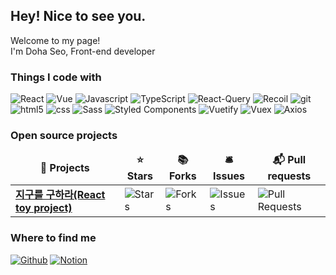 <h2>Hey! Nice to see you.</h2>
<p>Welcome to my page! </br> I'm Doha Seo, Front-end developer</p>
<h3>Things I code with</h3>
<p>
  <img alt="React" src="https://img.shields.io/badge/-React-45b8d8?style=flat-square&logo=react&logoColor=white" />
  <img alt="Vue" src="https://img.shields.io/badge/Vue.js-4FC08D?style=flat-square&logo=vue&logoColor=white"/></a>
  <img alt="Javascript" src="https://img.shields.io/badge/Javascript-F7DF1E?style=flat-square&logo=javaScript&logoColor=white"/></a>
  <img alt="TypeScript" src="https://img.shields.io/badge/-TypeScript-007ACC?style=flat-square&logo=typescript&logoColor=white" />
  <img alt="React-Query" src="https://img.shields.io/badge/ReactQuery-FF4154?style=flat-square&logo=reactquery&logoColor=white"/></a>
  <img alt="Recoil" src ="https://img.shields.io/badge/Recoil-3578E5.svg?&style=flat-square&logo=Recoil&logoColor=white"/>
  <img alt="git" src="https://img.shields.io/badge/-Git-F05032?style=flat-square&logo=git&logoColor=white" />
  <img alt="html5" src="https://img.shields.io/badge/-HTML5-E34F26?style=flat-square&logo=html5&logoColor=white" />
  <img alt="css" src="https://img.shields.io/badge/CSS3-1572B6?style=flat-square&logo=css3&logoColor=white"/></a>
  <img alt="Sass" src="https://img.shields.io/badge/-Sass-CC6699?style=flat-square&logo=sass&logoColor=white" />
  <img alt="Styled Components" src="https://img.shields.io/badge/-Styled_Components-db7092?style=flat-square&logo=styled-components&logoColor=white" />
  <img alt="Vuetify" src="https://img.shields.io/badge/Vuetify-1867C0?style=flat-square&logo=vuetify&logoColor=white"/></a>
  <img alt="Vuex" src="https://img.shields.io/badge/Vuex-4FC08D?style=flat-square&logo=vuex&logoColor=white"/></a>
  <img alt="Axios" src="https://img.shields.io/badge/Axios-5A29E4?style=flat-square&logo=axios&logoColor=white"/></a>
</p>
<h3>Open source projects</h3>
<table>
  <thead align="center">
    <tr border: none;>
      <td><b>🎁 Projects</b></td>
      <td><b>⭐ Stars</b></td>
      <td><b>📚 Forks</b></td>
      <td><b>🛎 Issues</b></td>
      <td><b>📬 Pull requests</b></td>
    </tr>
  </thead>
  <tbody>
    <tr>
      <td><a href="https://github.com/seodoha/g99-front"><b>지구를 구하라(React toy project)</b></a></td>
      <td><img alt="Stars" src="https://img.shields.io/github/stars/seodoha/g99-front?style=flat-square&labelColor=343b41"/></td>
      <td><img alt="Forks" src="https://img.shields.io/github/forks/seodoha/g99-front?style=flat-square&labelColor=343b41"/></td>
      <td><img alt="Issues" src="https://img.shields.io/github/issues/seodoha/g99-front?style=flat-square&labelColor=343b41"/></td>
      <td><img alt="Pull Requests" src="https://img.shields.io/github/issues-pr/seodoha/g99-front?style=flat-square&labelColor=343b41"/></td>
    </tr>
  </tbody>
</table>

<h3>Where to find me</h3>
<p>
  <a href="https://github.com/seodoha" target="_blank"><img alt="Github" src="https://img.shields.io/badge/GitHub-%2312100E.svg?&style=for-the-badge&logo=Github&logoColor=white" /></a> 
  <a href="https://www.notion.so/9312f9df2feb4c7ca55b844828490791" target="_blank"><img alt="Notion" src="https://img.shields.io/badge/Notion-000000?&style=for-the-badge&logo=notion&logoColor=white" /></a>
</p>
